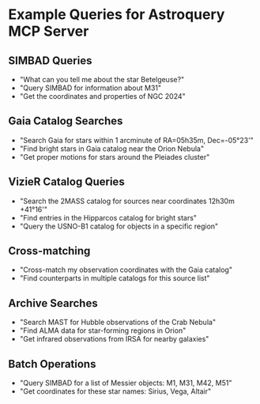 # Example Queries for Astroquery MCP Server

## SIMBAD Queries
- "What can you tell me about the star Betelgeuse?"
- "Query SIMBAD for information about M31"
- "Get the coordinates and properties of NGC 2024"

## Gaia Catalog Searches
- "Search Gaia for stars within 1 arcminute of RA=05h35m, Dec=-05°23'"
- "Find bright stars in Gaia catalog near the Orion Nebula"
- "Get proper motions for stars around the Pleiades cluster"

## VizieR Catalog Queries
- "Search the 2MASS catalog for sources near coordinates 12h30m +41°16'"
- "Find entries in the Hipparcos catalog for bright stars"
- "Query the USNO-B1 catalog for objects in a specific region"

## Cross-matching
- "Cross-match my observation coordinates with the Gaia catalog"
- "Find counterparts in multiple catalogs for this source list"

## Archive Searches
- "Search MAST for Hubble observations of the Crab Nebula"
- "Find ALMA data for star-forming regions in Orion"
- "Get infrared observations from IRSA for nearby galaxies"

## Batch Operations
- "Query SIMBAD for a list of Messier objects: M1, M31, M42, M51"
- "Get coordinates for these star names: Sirius, Vega, Altair"
